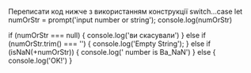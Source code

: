 Переписати код нижче з використанням конструкції switch…case
let numOrStr = prompt('input number or string');
console.log(numOrStr)


if (numOrStr === null) {
    console.log('ви скасували')
} else if (numOrStr.trim() === '') {
    console.log('Empty String');
} else if (isNaN(+numOrStr)) {
    console.log(' number is Ba_NaN')
} else {
    console.log('OK!')
}


